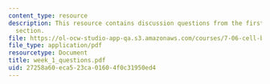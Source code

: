 ```yaml
---
content_type: resource
description: This resource contains discussion questions from the first recitation
  section.
file: https://ol-ocw-studio-app-qa.s3.amazonaws.com/courses/7-06-cell-biology-spring-2007/27258a60eca523ca01604f0c31950ed4_week_1_questions.pdf
file_type: application/pdf
resourcetype: Document
title: week_1_questions.pdf
uid: 27258a60-eca5-23ca-0160-4f0c31950ed4
---
```

